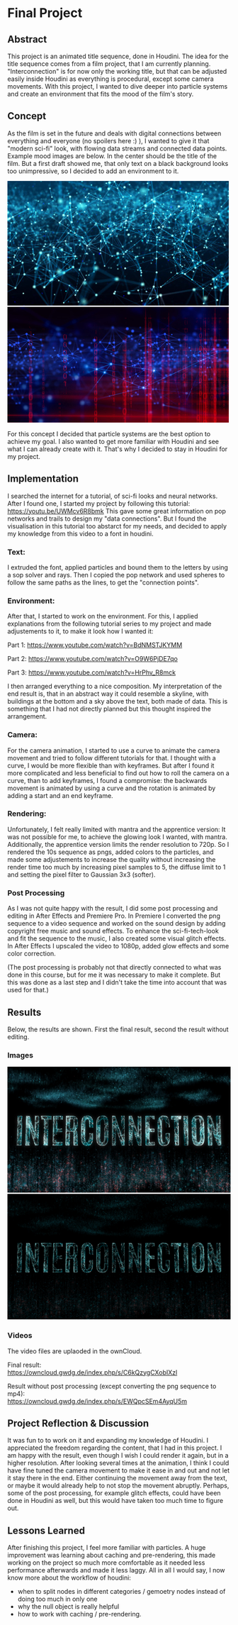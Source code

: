 # Final Project

## Abstract

This project is an animated title sequence, done in Houdini. The idea for the title sequence comes from a film project, that I am currently planning. "Interconnection" is for now only the working title, but that can be adjusted easily inside Houdini as everything is procedural, except some camera movements. With this project, I wanted to dive deeper into particle systems and create an environment that fits the mood of the film's story.


## Concept
As the film is set in the future and deals with digital connections between everything and everyone (no spoilers here :) ), I wanted to give it that "modern sci-fi" look, with flowing data streams and connected data points. Example mood images are below. In the center should be the title of the film. But a first draft showed me, that only text on a black background looks too unimpressive, so I decided to add an environment to it. 

![](data_img1.jpg)
![](data_img2.jpg)

For this concept I decided that particle systems are the best option to achieve my goal. I also wanted to get more familiar with Houdini and see what I can already create with it. That's why I decided to stay in Houdini for my project. 


## Implementation
I searched the internet for a tutorial, of sci-fi looks and neural networks. After I found one, I started my project by following this tutorial: https://youtu.be/UWMcv6R8bmk
This gave some great information on pop networks and trails to design my "data connections". But I found the visualisation in this tutorial too abstarct for my needs, and decided to apply my knowledge from this video to a font in houdini. 

### Text: 
I extruded the font, applied particles and bound them to the letters by using a sop solver and rays. Then I copied the pop network and used spheres to follow the same paths as the lines, to get the "connection points". 

### Environment:
After that, I started to work on the environment. For this, I applied explanations from the following tutorial series to my project and made adjustements to it, to make it look how I wanted it: 

Part 1: https://www.youtube.com/watch?v=BdNMSTJKYMM 

Part 2: https://www.youtube.com/watch?v=O9W6PjDE7qo 

Part 3: https://www.youtube.com/watch?v=HrPhv_R8mck 

I then arranged everything to a nice composition. My interpretation of the end result is, that in an abstract way it could resemble a skyline, with buildings at the bottom and a sky above the text, both made of data. This is something that I had not directly planned but this thought inspired the arrangement. 

### Camera:
For the camera animation, I started to use a curve to animate the camera movement and tried to follow different tutorials for that. I thought with a curve, I would be more flexible than with keyframes. But after I found it more complicated and less beneficial to find out how to roll the camera on a curve, than to add keyframes, I found a compromise: the backwards movement is animated by using a curve and the rotation is animated by adding a start and an end keyframe.

### Rendering:
Unfortunately, I felt really limited with mantra and the apprentice version: It was not possible for me, to achieve the glowing look I wanted, with mantra. Additionally, the apprentice version limits the render resolution to 720p. So I rendered the 10s sequence as pngs, added colors to the particles, and made some adjustements to increase the quality without increasing the render time too much by increasing pixel samples to 5, the diffuse limit to 1 and setting the pixel filter to Gaussian 3x3 (softer).  

### Post Processing
As I was not quite happy with the result, I did some post processing and editing in After Effects and Premiere Pro. In Premiere I converted the png sequence to a video sequence and worked on the sound design by adding copyright free music and sound effects. To enhance the sci-fi-tech-look and fit the sequence to the music, I also created some visual glitch effects. In After Effects I upscaled the video to 1080p, added glow effects and some color correction.

(The post processing is probably not that directly connected to what was done in this course, but for me it was necessary to make it complete. But this was done as a last step and I didn't take the time into account that was used for that.)

## Results
Below, the results are shown. First the final result, second the result without editing.

### Images
![](Frame_final.jpg)
![](Frame_noEdit.jpg)


### Videos
The video files are uplaoded in the ownCloud.

Final result: \
https://owncloud.gwdg.de/index.php/s/C6kQzygCXobIXzl

Result without post processing (except converting the png sequence to mp4): \
https://owncloud.gwdg.de/index.php/s/EWQpcSEm4AyqU5m



## Project Reflection & Discussion

It was fun to to work on it and expanding my knowledge of Houdini. I appreciated the freedom regarding the content, that I had in this project. I am happy with the result, even though I wish I could render it again, but in a higher resolution. After looking several times at the animation, I think I could have fine tuned the camera movement to make it ease in and out and not let it stay there in the end. Either continuing the movement away from the text, or maybe it would already help to not stop the movement abruptly. Perhaps, some of the post processing, for example glitch effects, could have been done in Houdini as well, but this would have taken too much time to figure out. 

## Lessons Learned
After finishing this project, I feel more familiar with particles. A huge improvement was learning about caching and pre-rendering, this made working on the project so much more comfortable as it needed less performance afterwards and made it less laggy. All in all I would say, I now know more about the workflow of houdini: 
- when to split nodes in different categories / gemoetry nodes instead of doing too much in only one 
- why the null object is really helpful
- how to work with caching / pre-rendering.
